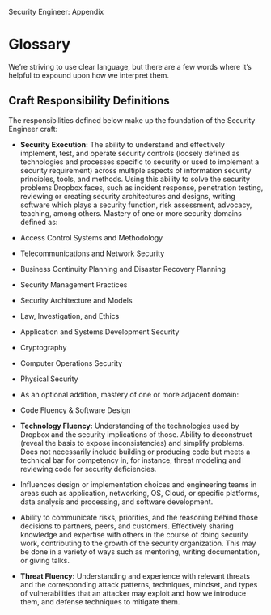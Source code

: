  Security Engineer: Appendix

Glossary
========

We’re striving to use clear language, but there are a few words where it’s helpful to expound upon how we interpret them.

Craft Responsibility Definitions
--------------------------------

The responsibilities defined below make up the foundation of the Security Engineer craft:

* **Security Execution:** The ability to understand and effectively implement, test, and operate security controls  (loosely defined as technologies and processes specific to security or used to implement a security requirement) across multiple aspects of information security principles, tools, and methods. Using this ability to solve the security problems Dropbox faces, such as incident response, penetration testing, reviewing or creating security architectures and designs, writing software which plays a security function, risk assessment, advocacy, teaching, among others. Mastery of one or more security domains defined as:

* Access Control Systems and Methodology

* Telecommunications and Network Security

* Business Continuity Planning and Disaster Recovery Planning

* Security Management Practices

* Security Architecture and Models

* Law, Investigation, and Ethics

* Application and Systems Development Security

* Cryptography

* Computer Operations Security

* Physical Security

* As an optional addition, mastery of one or more adjacent domain:

* Code Fluency & Software Design

* **Technology Fluency:** Understanding of the technologies used by Dropbox and the security implications of those. Ability to deconstruct  (reveal  the basis to expose inconsistencies) and simplify problems. Does not necessarily include building or producing code but meets a technical bar for competency in, for instance, threat modeling and reviewing code for security deficiencies.

* Influences design or implementation choices and engineering teams in areas such as application, networking, OS, Cloud, or specific platforms, data analysis and processing, and software development.

* Ability to communicate risks, priorities, and the reasoning behind those decisions to partners, peers, and customers. Effectively sharing knowledge and expertise with others in the course of doing security work, contributing to the growth of the security organization. This may be done in a variety of ways such as mentoring, writing documentation, or giving talks.

* **Threat Fluency:** Understanding and experience with relevant threats and the corresponding attack patterns, techniques, mindset, and types of vulnerabilities that an attacker may exploit and how we introduce them, and defense techniques to mitigate them.
